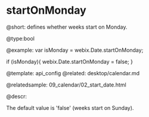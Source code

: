 startOnMonday
=============


@short: defines whether weeks start on Monday.
	

@type:bool

@example:
var isMonday = webix.Date.startOnMonday;

if (isMonday){
	webix.Date.startOnMonday = false;
}

@template:	api_config
@related:
	desktop/calendar.md
    
@relatedsample:
	09_calendar/02_start_date.html
    
@descr:

The default value is 'false' (weeks start on Sunday).

